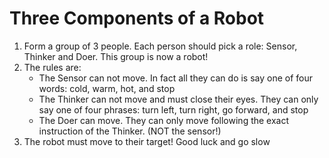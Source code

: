 # Three Components of a Robot

1. Form a group of 3 people. Each person should pick a role: Sensor, Thinker and Doer. This group is now a robot!
2. The rules are:
    * The Sensor can not move. In fact all they can do is say one of four words: cold, warm, hot, and stop
    * The Thinker can not move and must close their eyes. They can only say one of four phrases: turn left, turn right, go forward, and stop
    * The Doer can move. They can only move following the exact instruction of the Thinker. (NOT the sensor!)
3. The robot must move to their target! Good luck and go slow 
